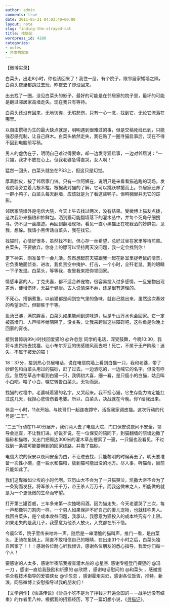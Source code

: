 ```yaml
---
author: admin
comments: true
date: 2011-05-21 04:03:40+00:00
layout: note
slug: finding-the-strayed-cat
title: 找猫记
wordpress_id: 4280
categories:
- notes
- 非虚构叙事
---
```


【微博实录】

白菜头，出走8小时，你也该回来了！我住一层，有个院子，跟邻居家矮墙之隔，白菜头夜里都跳过去玩，昨夜去了却没回来。

出去找了一圈，没见白菜头的影子。最好的可能是在邻居家的院子里，最坏的可能是翻过邻居家高墙走失。现在我只有等待。

白菜头还没有回来，无地彷徨，无暇悲伤，只有一心一念，找到它，无论它流落在哪里。

以自由撰稿为生的最大缺点就是，明明遇到很难过的事，但是交稿死线已到，只能强忍感克制，让自己麻木。白菜头依然走失，我在贴了一圈寻猫启事后，现在不得不回到电脑前写稿。

男人的虚伪在于，明明自己难过得要命，却一边发寻猫启事，一边对邻居说：“一只猫，我才不放在心上。但我老婆急得直哭，女人啊！”

猛然一回头，白菜头就坐在PS3上，但这只是幻觉。

厚着脸皮，按了邻居家门铃。只有一位阿姨在，说明只是来看看猫逃跑的现场。发现院墙旁立着几根木棍，根据我对猫的了解，它可以跳跃攀援而上。邻居家还养了一群小鸭子，白菜头每天翻墙，应该就是为了看这些鸭子。但鸭棚里并无它的踪影。

邻居家院墙外是电信大院，今天上午去找过两次，没有结果。受微博上猫友点拨，这次我带来猫粮和妙鲜包。洒到猫可能翻墙落下的灌木丛中，并每个死角仔细搜寻。仍不见一丝痕迹。再回到翻墙现场，看见一直小黑猫正在吃我洒的妙鲜包，见我，想躲。我请小黑传话白菜头，我在找它。

找猫时，心情好很多，虽然找不到，但心存一丝希望，总好过坐在家里等待煎熬。白菜头，不要放弃，你身上的膘可以坚持两天没问题，我一定会找到你！

定下神来，刚准备干一会儿活。忽然想起前天猫跟我一起在卧室里捉老鼠的情景，它负责地面侦查、进攻，我负责空中掩护、打击，一个小时，全歼老鼠。我的眼睛一下子发湿。白菜头，等等我，夜里我来把你领回家。

情感丰富的人，丁克夫妻，都不适合养宠物，很容易投入过多感情，一旦宠物出现差池，徒增伤怀，无益于健康。古人说情深不寿，还是很有道理的。

不死心，搭锅煮鱼，以前猫都是闻到空气里的鱼味，就自己跳出来，虽然这次奏效的希望渺茫，但聊胜于干等。

鱼汤已沸，满院腥香，白菜头如果能闻到这味道，纵是千山万水也会回家。它一定被高墙门、人声喧哗给阻隔了。没关系，让我来跨越这些障碍吧，这些鱼是你晚上回家的宵夜。

接到曾惊魂99小时找回爱猫的 @许忽忽 同学的电话，深受鼓舞，今晚10:30，我将斗志昂扬去找猫，让小布尔乔亚的伤感随风而去吧！死亡，不属于无产阶级！迷失，不属于被爱的猫！

18：37分，接到热心邻居电话，说在电信院墙上看到白猫一只，我和老婆，带了妙鲜包和白菜头用过的猫砂，赶了过去。一边洒吃的，一边喊它的名字。但没有呼应。忽然在草丛中看到白猫一只，我俩初大喜，细一看，是只瘦小的白猫，姑且叫小白吧。喂了小白，嘱它转告白菜头。无功而返。

找猫的过程中，老婆喊着猫的名字，又哭起来。我不担心猫，它生存能力肯定能扛过这几天，我担心悲情伤着老婆。所以，白菜头，决战就在今晚。你Y给我出来。

休息一小时，11点开始，与铁哥们一起连夜蹲守，活捉我家调皮猫。这次行动的代号是“二王”。

“二王”行动在11:40分展开，我们两人去了电信大院，门口保安说夜间不安全，领导会巡查，不让我们进。好说歹说，在一位保安的陪同下，到猫翻墙的院墙边撒了猫砂和猫粮，又出门把周边300米的灌木草丛搜索了一遍，一只猫也没看见。不过找到一条猫可能要用到的回家线路，并撒了猫砂。

电信大院的保安以夜间安全为由，不让进去找，只能黎明的时候再去了。明天要准备一次性小碗，盛一些水和猫粮，放到猫可能出没的地方。尽人事，听猫命，目前只能如此了。

我们这卑微如尘埃的小时代啊。亚历山大不会为了一只猫哭泣，凯撒大帝不会为了一条狗而发狂。将军杀人千千万，帝王杀人万万千。而我这微末之人，所能做的就是为一个更低微的生命而守望。

打开第三罐百威，三年多来第一次独喝闷酒。因为猫走失，今天老婆哭了三次，每一声都像钝刀割肉一样。一个男人如果保护不好自己的妻儿宠物，也就枉称男人。找回白菜头，是个成本收益问题，我承认，我愿意为猫投入的成本终究有个上限。如果走失的是我儿子，我愿意为他杀人放火，入党都在所不惜。

今晨5:15，院子里传来咕咚一声，随后是一串清脆的猫叫声，推门一看，是白菜头，正骑在鱼锅上。简直不敢相信自己的眼睛，在出走31个小时之后，白菜头独自回家了！！！感谢各位耐心听我倾诉，感谢各位朋友的悉心指导，我爱你们每一个人！

要感谢的人太多，感谢半夜陪我搜查灌木丛的 @星空. 感谢专程登门探望的 @冯一刀 ，感谢一直给我鼓励和祈愿的 @欣燃 ，感谢电话慰问的 @和菜头 ，感谢提供全程技术指导的爱猫侠女 @许忽忽 ，感谢霍炬夫妇，感谢各位饭否，推特，新浪，网易微博上安慰指导过我的朋友们！

【文学创作】《快递传说》《沙县小吃不是为了挣钱才开遍全国的－－战争远没有结束》的作者里八神，根据我的招猫经历，写了一篇幻想小说，《[寻猫记](http://bbs.fujianfilm.com/redirect.php?tid=21315&goto=newpost)》。

